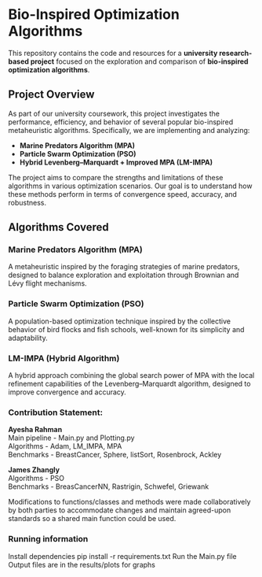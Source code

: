 # Bio-Inspired Optimization Algorithms

This repository contains the code and resources for a **university research-based project** focused on the exploration and comparison of **bio-inspired optimization algorithms**.

## Project Overview

As part of our university coursework, this project investigates the performance, efficiency, and behavior of several popular bio-inspired metaheuristic algorithms. Specifically, we are implementing and analyzing:

- **Marine Predators Algorithm (MPA)**
- **Particle Swarm Optimization (PSO)**
- **Hybrid Levenberg–Marquardt + Improved MPA (LM-IMPA)**

The project aims to compare the strengths and limitations of these algorithms in various optimization scenarios. Our goal is to understand how these methods perform in terms of convergence speed, accuracy, and robustness.

## Algorithms Covered

### Marine Predators Algorithm (MPA)
A metaheuristic inspired by the foraging strategies of marine predators, designed to balance exploration and exploitation through Brownian and Lévy flight mechanisms.

### Particle Swarm Optimization (PSO)
A population-based optimization technique inspired by the collective behavior of bird flocks and fish schools, well-known for its simplicity and adaptability.

### LM-IMPA (Hybrid Algorithm)
A hybrid approach combining the global search power of MPA with the local refinement capabilities of the Levenberg–Marquardt algorithm, designed to improve convergence and accuracy.


### Contribution Statement:

**Ayesha Rahman**  
Main pipeline - Main.py and Plotting.py  
Algorithms - Adam, LM_IMPA, MPA  
Benchmarks - BreastCancer, Sphere, listSort, Rosenbrock, Ackley  

**James Zhangly**  
Algorithms - PSO  
Benchmarks - BreasCancerNN, Rastrigin, Schwefel, Griewank  


Modifications to functions/classes and methods were made collaboratively by both parties to accommodate changes and maintain agreed-upon standards so a shared main function could be used.


### Running information  
Install dependencies pip install -r requirements.txt
Run the Main.py file  
Output files are in the results/plots for graphs 
